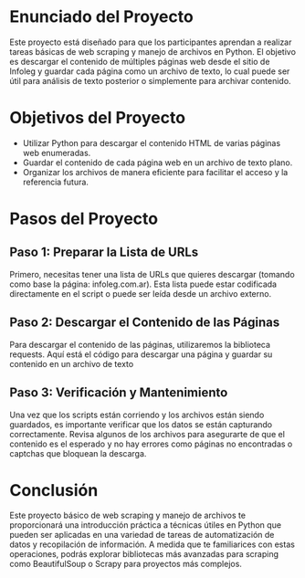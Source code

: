 # Enunciado del Proyecto
Este proyecto está diseñado para que los participantes aprendan a realizar tareas básicas de web scraping y manejo de archivos en Python. El objetivo es descargar el contenido de múltiples páginas web desde el sitio de Infoleg y guardar cada página como un archivo de texto, lo cual puede ser útil para análisis de texto posterior o simplemente para archivar contenido.

# Objetivos del Proyecto
- Utilizar Python para descargar el contenido HTML de varias páginas web enumeradas.
- Guardar el contenido de cada página web en un archivo de texto plano.
- Organizar los archivos de manera eficiente para facilitar el acceso y la referencia futura.

# Pasos del Proyecto
## Paso 1: Preparar la Lista de URLs
Primero, necesitas tener una lista de URLs que quieres descargar (tomando como base la página: infoleg.com.ar). Esta lista puede estar codificada directamente en el script o puede ser leída desde un archivo externo.

## Paso 2: Descargar el Contenido de las Páginas
Para descargar el contenido de las páginas, utilizaremos la biblioteca requests. Aquí está el código para descargar una página y guardar su contenido en un archivo de texto

## Paso 3: Verificación y Mantenimiento
Una vez que los scripts están corriendo y los archivos están siendo guardados, es importante verificar que los datos se están capturando correctamente. Revisa algunos de los archivos para asegurarte de que el contenido es el esperado y no hay errores como páginas no encontradas o captchas que bloquean la descarga.

# Conclusión
Este proyecto básico de web scraping y manejo de archivos te proporcionará una introducción práctica a técnicas útiles en Python que pueden ser aplicadas en una variedad de tareas de automatización de datos y recopilación de información. A medida que te familiarices con estas operaciones, podrás explorar bibliotecas más avanzadas para scraping como BeautifulSoup o Scrapy para proyectos más complejos.